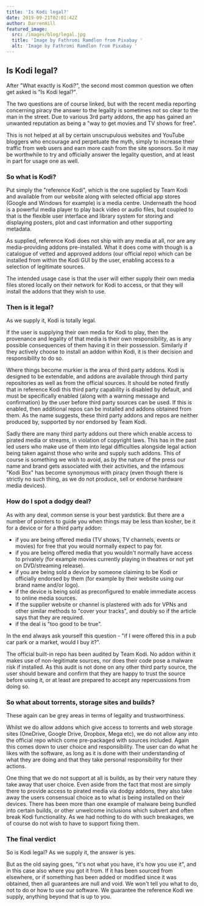 ```yaml
---
title: 'Is Kodi legal?'
date: 2019-09-21T02:01:42Z
author: DarrenHill
featured_image:
  src: /images/blog/legal.jpg
  title: 'Image by Fathromi Ramdlon from Pixabay '
  alt: 'Image by Fathromi Ramdlon from Pixabay '
---
```

**Is Kodi legal?**
------------------

  

 After "What exactly is Kodi?", the second most common question we often get asked is "Is Kodi legal?".

 The two questions are of course linked, but with the recent media reporting concerning piracy the answer to the legality is sometimes not so clear to the man in the street. Due to various 3rd party addons, the app has gained an unwanted reputation as being a "way to get movies and TV shows for free".

 This is not helped at all by certain unscrupulous websites and YouTube bloggers who encourage and perpetuate the myth, simply to increase their traffic from web users and earn more cash from the site sponsors. So it may be worthwhile to try and officially answer the legality question, and at least in part for usage one as well.

  

 ### **So what is Kodi?**

 Put simply the "reference Kodi", which is the one supplied by Team Kodi and available from our website along with selected official app stores (Google and Windows for example) is a media centre. Underneath the hood is a powerful media player to play back video or audio files, but coupled to that is the flexible user interface and library system for storing and displaying posters, plot and cast information and other supporting metadata.

 As supplied, reference Kodi does not ship with any media at all, nor are any media-providing addons pre-installed. What it does come with though is a catalogue of vetted and approved addons (our official repo) which can be installed from within the Kodi GUI by the user, enabling access to a selection of legitimate sources.

 The intended usage case is that the user will either supply their own media files stored locally on their network for Kodi to access, or that they will install the addons that they wish to use.

  

 ### **Then is it legal?**

 As we supply it, Kodi is totally legal.

 If the user is supplying their own media for Kodi to play, then the provenance and legality of that media is their own responsibility, as is any possible consequences of them having it in their possession. Similarly if they actively choose to install an addon within Kodi, it is their decision and responsibility to do so.

 Where things become murkier is the area of third party addons. Kodi is designed to be extendable, and addons are available through third party repositories as well as from the official sources. It should be noted firstly that in reference Kodi this third party capability is disabled by default, and must be specifically enabled (along with a warning message and confirmation) by the user before third party sources can be used. If this is enabled, then additional repos can be installed and addons obtained from them. As the name suggests, these third party addons and repos are neither produced by, supported by nor endorsed by Team Kodi.

 Sadly there are many third party addons out there which enable access to pirated media or streams, in violation of copyright laws. This has in the past led users who make use of them into legal difficulties alongside legal action being taken against those who write and supply such addons. This of course is something we wish to avoid, as by the nature of the press our name and brand gets associated with their activities, and the infamous "Kodi Box" has become synonymous with piracy (even though there is strictly no such thing, as we do not produce, sell or endorse hardware media devices).

  

 ### **How do I spot a dodgy deal?**

 As with any deal, common sense is your best yardstick. But there are a number of pointers to guide you when things may be less than kosher, be it for a device or for a third party addon:

 
 * if you are being offered media (TV shows, TV channels, events or movies) for free that you would normally expect to pay for.
 * if you are being offered media that you wouldn't normally have access to privately (for example movies currently playing in theatres or not yet on DVD/streaming release).
 * if you are being sold a device by someone claiming to be Kodi or officially endorsed by them (for example by their website using our brand name and/or logo).
 * if the device is being sold as preconfigured to enable immediate access to online media sources.
 * if the supplier website or channel is plastered with ads for VPNs and other similar methods to "cover your tracks", and doubly so if the article says that they are required.
 * if the deal is "too good to be true".
 
 In the end always ask yourself this question - "if I were offered this in a pub car park or a market, would I buy it?".

 The official built-in repo has been audited by Team Kodi. No addon within it makes use of non-legitimate sources, nor does their code pose a malware risk if installed. As this audit is not done on any other third party source, the user should beware and confirm that they are happy to trust the source before using it, or at least are prepared to accept any repercussions from doing so.

  

 ### **So what about torrents, storage sites and builds?**

 These again can be grey areas in terms of legality and trustworthiness.

 Whilst we do allow addons which give access to torrents and web storage sites (OneDrive, Google Drive, Dropbox, Mega etc), we do not allow any into the official repo which come pre-packaged with sources included. Again this comes down to user choice and responsibility. The user can do what he likes with the software, as long as it is done with their understanding of what they are doing and that they take personal responsibility for their actions.

 One thing that we do not support at all is builds, as by their very nature they take away that user choice. Even aside from the fact that most are simply there to provide access to pirated media via dodgy addons, they also take away the users consensual choice as to what is being installed on their devices. There has been more than one example of malware being bundled into certain builds, or other unwelcome inclusions which subvert and often break Kodi functionality. As we had nothing to do with such breakages, we of course do not wish to have to support fixing them.

  

 ### **The final verdict**

 So is Kodi legal? As we supply it, the answer is yes.

 But as the old saying goes, "it's not what you have, it's how you use it", and in this case also where you got it from. If it has been sourced from elsewhere, or if something has been added or modified since it was obtained, then all guarantees are null and void. We won't tell you what to do, not to do or how to use our software. We guarantee the reference Kodi we supply, anything beyond that is up to you.

 
